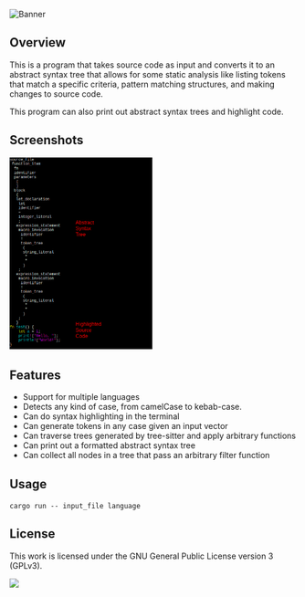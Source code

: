 ![Banner](https://s-christy.com/status-banner-service/style-analysis/banner-slim.svg)

## Overview

This is a program that takes source code as input and converts it to an abstract
syntax tree that allows for some static analysis like listing tokens that match
a specific criteria, pattern matching structures, and making changes to source
code.

This program can also print out abstract syntax trees and highlight code.

## Screenshots

<img src="./screenshots/hello_world.png" width=250></img>

## Features

- Support for multiple languages
- Detects any kind of case, from camelCase to kebab-case.
- Can do syntax highlighting in the terminal
- Can generate tokens in any case given an input vector
- Can traverse trees generated by tree-sitter and apply arbitrary functions
- Can print out a formatted abstract syntax tree
- Can collect all nodes in a tree that pass an arbitrary filter function

## Usage

```
cargo run -- input_file language
```

## License

This work is licensed under the GNU General Public License version 3 (GPLv3).

[<img src="https://s-christy.com/status-banner-service/GPLv3_Logo.svg" width="150" />](https://www.gnu.org/licenses/gpl-3.0.en.html)
